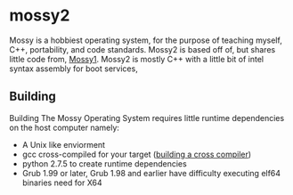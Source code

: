 mossy2
======
Mossy is a hobbiest operating system, for the purpose of teaching myself, C++, portability, and code standards.
Mossy2 is based off of, but shares little code from, [Mossy1](http://bitbucket.org/matter123/mossy). Mossy2 is mostly
C++ with a little bit of intel syntax assembly for boot services,

Building
--------
Building The Mossy Operating System requires little runtime dependencies on the host computer namely:
  * A Unix like enviorment
  * gcc cross-compiled for your target ([building a cross compiler](http://wiki.osdev.org/GCC_Cross-Compiler))
  * python 2.7.5 to create runtime dependencies
  * Grub 1.99 or later, Grub 1.98 and earlier have difficulty executing elf64 binaries need for X64
